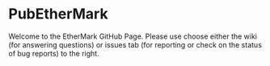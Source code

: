 # PubEtherMark
Welcome to the EtherMark GitHub Page. Please use choose either the wiki (for answering questions) or issues tab (for reporting or check on the status of bug reports) to the right. 
